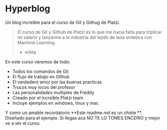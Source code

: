 # Hyperblog 
Un blog increible para el curso de Git y Githug de Platzi.
> El curso de Git y Github de Platzi es lo que me hacia falta para triplicar mi salario y lanzarme a la industria del tejido de lana sintetica con Machine Learning.
> - niñita 

En este curso veremos de todo:
* Todos los comandos de Git
* El flujo de trabajo en Github
* El verdadero amor por las buenas practicas
* Trucos muy locos del profesor
* Las personalidades multiples de Freddy
* Creado por el increible Platzi team
* Incluye ejemplos en windows, linux y mac

Y como un amable recordatorio **Este readme.md es un chiste **. Diseñado para el ejemplo. Si llegas aca NO TE LO TOMES ENCERIO y mejor ve a ver el curso.